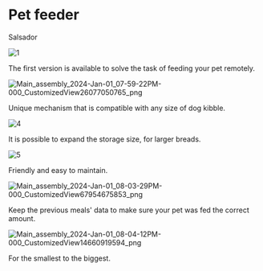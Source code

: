 # Pet feeder

Salsador

![1](https://github.com/Bifanas/Pet-feeder-Salsador/assets/57753338/a675ab2a-001c-4602-972e-dc04ac68dd0e)

The first version is available to solve the task of feeding your pet remotely.

![Main_assembly_2024-Jan-01_07-59-22PM-000_CustomizedView26077050765_png](https://github.com/Bifanas/Pet-feeder-Salsador/assets/57753338/5422933a-c39f-4e4f-a169-8b9e6703cd65)

Unique mechanism that is compatible with any size of dog kibble. 

![4](https://github.com/Bifanas/Pet-feeder-Salsador/assets/57753338/cbb5bf70-5de1-44f9-ad2d-8fe3d088529f)

It is possible to expand the storage size, for larger breads.

![5](https://github.com/Bifanas/Pet-feeder-Salsador/assets/57753338/ba710525-57b7-4498-854e-5c0d89127e2f)

Friendly and easy to maintain.

![Main_assembly_2024-Jan-01_08-03-29PM-000_CustomizedView67954675853_png](https://github.com/Bifanas/Pet-feeder-Salsador/assets/57753338/ea6b6703-733d-458f-bc58-6ce20b92db19)

Keep the previous meals' data to make sure your pet was fed the correct amount.

![Main_assembly_2024-Jan-01_08-04-12PM-000_CustomizedView14660919594_png](https://github.com/Bifanas/Pet-feeder-Salsador/assets/57753338/1238fff4-0a9b-459a-94bc-29287b0740e0)

For the smallest to the biggest.
